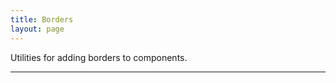 ```yaml
---
title: Borders
layout: page
---
```


<p class="t-4">Utilities for adding borders to components.</p>

<hr />


